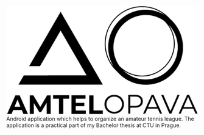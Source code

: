 ![logo](./logo3.png) <br>
Android application which helps to organize an amateur tennis league. The application is a practical part of my Bachelor thesis at CTU in Prague.
